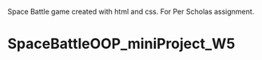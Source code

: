 Space Battle game created with html and css. For Per Scholas assignment.
# SpaceBattleOOP_miniProject_W5
